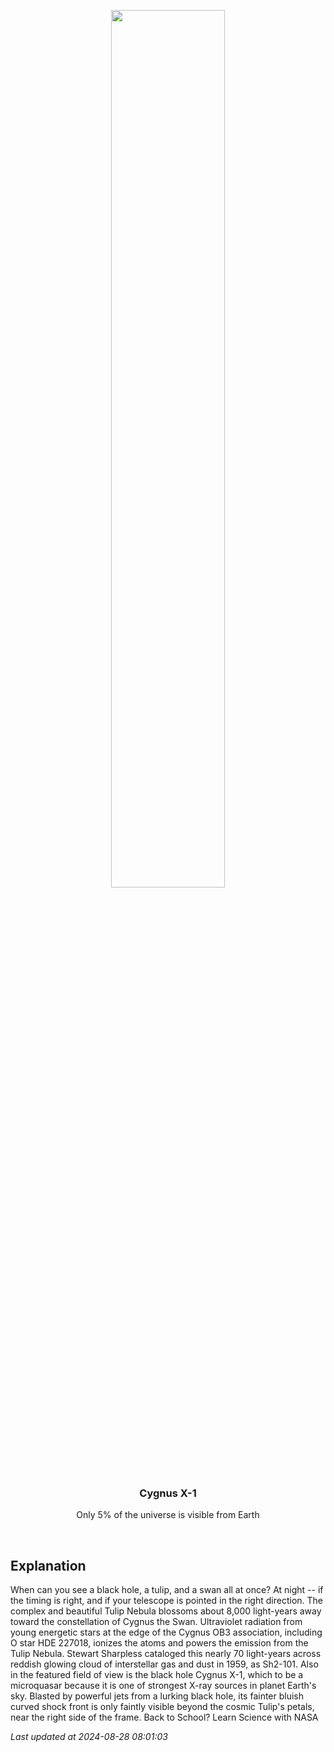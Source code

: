 <p align='center'>
    <img src='https://apod.nasa.gov/apod/image/2408/Tulip_Shastry_1080.jpg' width='60%' />
    <h3 align="center">Cygnus X-1</h3>
    <p align="center">Only 5% of the universe is visible from Earth</p>
</p>
<br/>

Explanation
--
When can you see a black hole, a tulip, and a swan all at once? At night -- if the timing is right, and if your telescope is pointed in the right direction.  The complex and beautiful Tulip Nebula blossoms about 8,000 light-years away toward the constellation of Cygnus the Swan.  Ultraviolet radiation from young energetic stars at the edge of the Cygnus OB3 association, including O star HDE 227018, ionizes the atoms and powers the emission from the Tulip Nebula.  Stewart Sharpless cataloged this nearly 70 light-years across reddish glowing cloud of interstellar gas and dust in 1959, as Sh2-101. Also in the featured field of view is the black hole Cygnus X-1, which to be a microquasar because it is one of strongest X-ray sources in planet Earth's sky. Blasted by powerful jets from a lurking black hole, its fainter bluish curved shock front is only faintly visible beyond the cosmic Tulip's petals, near the right side of the frame.   Back to School? Learn Science with NASA


*Last updated at 2024-08-28 08:01:03*
